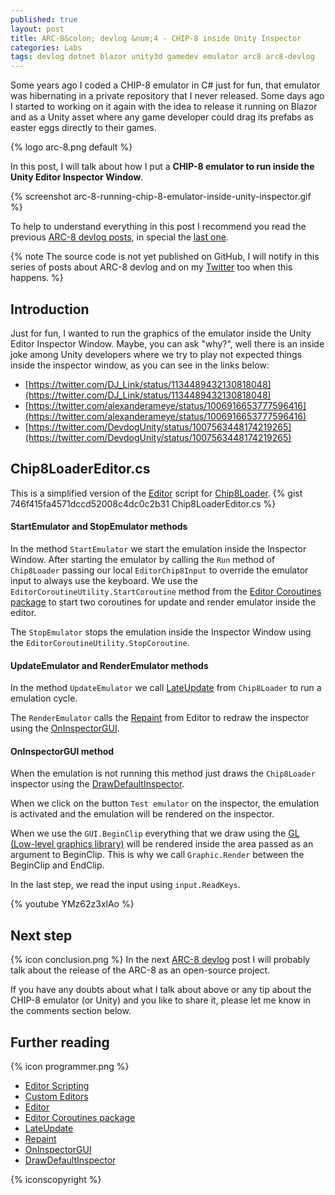 ```yaml
---
published: true
layout: post
title: ARC-8&colon; devlog &num;4 - CHIP-8 inside Unity Inspector
categories: Labs
tags: devlog dotnet blazor unity3d gamedev emulator arc8 arc8-devlog
---
```

Some years ago I coded a CHIP-8 emulator in C# just for fun, that emulator was hibernating in a private repository that I never released. Some days ago I started to working on it again with the idea to release it running on Blazor and as a Unity asset where any game developer could drag its prefabs as easter eggs directly to their games.

{% logo arc-8.png default %}

In this post, I will talk about how I put a **CHIP-8 emulator to run inside the Unity Editor Inspector Window**.

{% screenshot arc-8-running-chip-8-emulator-inside-unity-inspector.gif %}

To help to understand everything in this post I recommend you read the previous [ARC-8 devlog posts](/tags/arc8-devlog), in special the [last one](/arc-8-devlog-3).

{% note The source code is not yet published on GitHub, I will notify in this series of posts about ARC-8 devlog and on my [Twitter](https://twitter.com/ogiacomelli) too when this happens. %}

## Introduction
Just for fun, I wanted to run the graphics of the emulator inside the Unity Editor Inspector Window. Maybe, you can ask "why?", well there is an inside joke among Unity developers where we try to play not expected things inside the inspector window, as you can see in the links below:

* [https://twitter.com/DJ_Link/status/1134489432130818048](https://twitter.com/DJ_Link/status/1134489432130818048)
* [https://twitter.com/alexanderameye/status/1006916653777596416](https://twitter.com/alexanderameye/status/1006916653777596416)
* [https://twitter.com/DevdogUnity/status/1007563448174219265](https://twitter.com/DevdogUnity/status/1007563448174219265)

## Chip8LoaderEditor.cs
This is a simplified version of the [Editor](https://docs.unity3d.com/ScriptReference/Editor.html) script for [Chip8Loader](/arc-8-devlog-3).
{% gist 746f415fa4571dccd52008c4dc0c2b31 Chip8LoaderEditor.cs %}

#### StartEmulator and StopEmulator methods
In the method `StartEmulator` we start the emulation inside the Inspector Window.
After starting the emulator by calling the `Run` method of `Chip8Loader` passing our local `EditorChip8Input` to override the emulator input to always use the keyboard.
We use the `EditorCoroutineUtility.StartCoroutine` method from the [Editor Coroutines package](https://docs.unity3d.com/Packages/com.unity.editorcoroutines@0.0/manual/index.html) to start two coroutines for update and render emulator inside the editor.

The `StopEmulator` stops the emulation inside the Inspector Window using the `EditorCoroutineUtility.StopCoroutine`.

#### UpdateEmulator and RenderEmulator methods
In the method `UpdateEmulator` we call [LateUpdate](https://docs.unity3d.com/ScriptReference/MonoBehaviour.LateUpdate.html) from `Chip8Loader` to run a emulation cycle.

The `RenderEmulator` calls the [Repaint](https://docs.unity3d.com/ScriptReference/Editor.Repaint.html) from Editor to redraw the inspector using the [OnInspectorGUI](https://docs.unity3d.com/ScriptReference/Editor.OnInspectorGUI.html).

#### OnInspectorGUI method
When the emulation is not running this method just draws the `Chip8Loader` inspector using the [DrawDefaultInspector](https://docs.unity3d.com/ScriptReference/Editor.DrawDefaultInspector.html).

When we click on the button `Test emulator` on the inspector, the emulation is activated and the emulation will be rendered on the inspector.

When we use the `GUI.BeginClip` everything that we draw using the [GL (Low-level graphics library)](https://docs.unity3d.com/ScriptReference/GL.html) will be rendered inside the area passed as an argument to BeginClip. This is why we call `Graphic.Render` between the BeginClip and EndClip.

In the last step, we read the input using `input.ReadKeys`.

{% youtube YMz62z3xlAo %}

## Next step
{% icon conclusion.png %}
In the next [ARC-8 devlog](/tags/arc8-devlog) post I will probably talk about the release of the ARC-8 as an open-source project.

If you have any doubts about what I talk about above or any tip about the CHIP-8 emulator (or Unity) and you like to share it, please let me know in the comments section below.

## Further reading
{% icon programmer.png %}
* [Editor Scripting](https://learn.unity.com/tutorial/editor-scripting)
* [Custom Editors](https://docs.unity3d.com/Manual/editor-CustomEditors.html)
* [Editor](https://docs.unity3d.com/ScriptReference/Editor.html)
* [Editor Coroutines package](https://docs.unity3d.com/Packages/com.unity.editorcoroutines@0.0/manual/index.html)
* [LateUpdate](https://docs.unity3d.com/ScriptReference/MonoBehaviour.LateUpdate.html)
* [Repaint](https://docs.unity3d.com/ScriptReference/Editor.Repaint.html)
* [OnInspectorGUI](https://docs.unity3d.com/ScriptReference/Editor.OnInspectorGUI.html)
* [DrawDefaultInspector](https://docs.unity3d.com/ScriptReference/Editor.DrawDefaultInspector.html)

{% iconscopyright %}